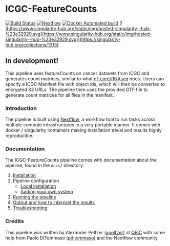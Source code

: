 # ICGC-FeatureCounts

[![Build Status](https://travis-ci.com/nf-core/ICGC-featureCounts.svg?branch=master)](https://travis-ci.com/nf-core/ICGC-featureCounts)
[![Nextflow](https://img.shields.io/badge/nextflow-%E2%89%A50.30.2-brightgreen.svg)](https://www.nextflow.io/)
[![Docker Automated build](https://img.shields.io/docker/automated/nfcore/icgc-featurecounts.svg)](https://hub.docker.com/r/nfcore/icgc-featurecounts)
[![https://www.singularity-hub.org/static/img/hosted-singularity--hub-%23e32929.svg](https://www.singularity-hub.org/static/img/hosted-singularity--hub-%23e32929.svg)](https://singularity-hub.org/collections/1315)

## In development! 

This pipeline uses featureCounts on cancer datasets from ICGC and generates count matrices, similar to what [nf-core/RNAseq](https://github.com/nf-core/RNAseq) does. Users can specify a ICGC Manifest file with object ids, which will then be converted to encrypted S3 URLs. The pipeline then uses the provided GTF file to generate count matrices for all files in the manifest.

### Introduction

The pipeline is built using [Nextflow](https://www.nextflow.io), a workflow tool to run tasks across multiple compute infrastructures in a very portable manner. It comes with docker / singularity containers making installation trivial and results highly reproducible.


### Documentation
The ICGC-FeatureCounts pipeline comes with documentation about the pipeline, found in the `docs/` directory:

1. [Installation](docs/installation.md)
2. Pipeline configuration
    * [Local installation](docs/configuration/local.md)
    * [Adding your own system](docs/configuration/adding_your_own.md)
3. [Running the pipeline](docs/usage.md)
4. [Output and how to interpret the results](docs/output.md)
5. [Troubleshooting](docs/troubleshooting.md)

### Credits
This pipeline was written by Alexander Peltzer ([apeltzer](https://github.com/apeltzer)) at [QBiC](apeltzer.github.io) with some help from Paolo DiTommaso ([pditommaso](https://github.com/pditommaso)) and the Nextflow community.
